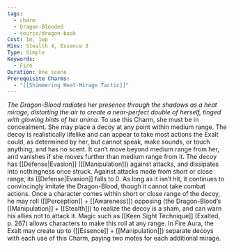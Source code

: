 ```yaml
---
tags:
  - charm
  - Dragon-Blooded
  - source/dragon-book
Cost: 1m, 1wp
Mins: Stealth 4, Essence 3
Type: Simple
Keywords:
  - Fire
Duration: One scene
Prerequisite Charms:
  - "[[Shimmering Heat-Mirage Tactic]]"
---
```

*The Dragon-Blood radiates her presence through the shadows as a heat mirage, distorting the air to create a near-perfect double of herself, tinged with glowing hints of her anima.*
To use this Charm, she must be in concealment. She may place a decoy at any point within medium range. The decoy is realistically lifelike and can appear to take most actions the Exalt could, as determined by her, but cannot speak, make sounds, or touch anything, and has no scent. It can’t move beyond medium range from her, and vanishes if she moves further than medium range from it. The decoy has [[Defense|Evasion]] ([[Manipulation]]) against attacks, and dissipates into nothingness once struck. Against attacks made from short or close range, its [[Defense|Evasion]] falls to 0. As long as it isn’t hit, it continues to convincingly imitate the Dragon-Blood, though it cannot take combat actions. Once a character comes within short or close range of the decoy, he may roll ([[Perception]] + [[Awareness]]) opposing (the Dragon-Blood’s [[Manipulation]] + [[Stealth]]) to realize the decoy is a sham, and can warn his allies not to attack it. Magic such as [[Keen Sight Technique]] (Exalted, p. 267) allows characters to make this roll at any range. In Fire Aura, the Exalt may create up to ([[Essence]] + [[Manipulation]]) separate decoys with each use of this Charm, paying two motes for each additional mirage.